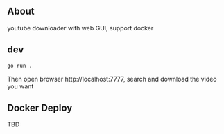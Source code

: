 ## About
youtube downloader with web GUI, support docker



## dev
```bash
go run .
```
Then open browser http://localhost:7777, search and download the video you want


## Docker Deploy

TBD
